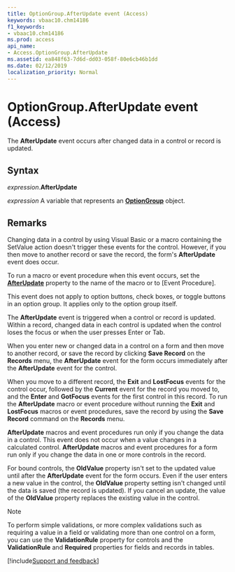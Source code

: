 ```yaml
---
title: OptionGroup.AfterUpdate event (Access)
keywords: vbaac10.chm14186
f1_keywords:
- vbaac10.chm14186
ms.prod: access
api_name:
- Access.OptionGroup.AfterUpdate
ms.assetid: ea848f63-7d6d-dd03-058f-80e6cb46b1dd
ms.date: 02/12/2019
localization_priority: Normal
---
```



# OptionGroup.AfterUpdate event (Access)

The **AfterUpdate** event occurs after changed data in a control or record is updated.


## Syntax

_expression_.**AfterUpdate**

_expression_ A variable that represents an **[OptionGroup](Access.OptionGroup.md)** object.


## Remarks

Changing data in a control by using Visual Basic or a macro containing the SetValue action doesn't trigger these events for the control. However, if you then move to another record or save the record, the form's **AfterUpdate** event does occur.

To run a macro or event procedure when this event occurs, set the **[AfterUpdate](access.optiongroup.afterupdate-property.md)** property to the name of the macro or to [Event Procedure].

This event does not apply to option buttons, check boxes, or toggle buttons in an option group. It applies only to the option group itself.

The **AfterUpdate** event is triggered when a control or record is updated. Within a record, changed data in each control is updated when the control loses the focus or when the user presses Enter or Tab.

When you enter new or changed data in a control on a form and then move to another record, or save the record by clicking **Save Record** on the **Records** menu, the **AfterUpdate** event for the form occurs immediately after the **AfterUpdate** event for the control. 

When you move to a different record, the **Exit** and **LostFocus** events for the control occur, followed by the **Current** event for the record you moved to, and the **Enter** and **GotFocus** events for the first control in this record. To run the **AfterUpdate** macro or event procedure without running the **Exit** and **LostFocus** macros or event procedures, save the record by using the **Save Record** command on the **Records** menu.

**AfterUpdate** macros and event procedures run only if you change the data in a control. This event does not occur when a value changes in a calculated control. **AfterUpdate** macros and event procedures for a form run only if you change the data in one or more controls in the record.

For bound controls, the **OldValue** property isn't set to the updated value until after the **AfterUpdate** event for the form occurs. Even if the user enters a new value in the control, the **OldValue** property setting isn't changed until the data is saved (the record is updated). If you cancel an update, the value of the **OldValue** property replaces the existing value in the control.

> [!NOTE] 
> To perform simple validations, or more complex validations such as requiring a value in a field or validating more than one control on a form, you can use the **ValidationRule** property for controls and the **ValidationRule** and **Required** properties for fields and records in tables.


[!include[Support and feedback](~/includes/feedback-boilerplate.md)]